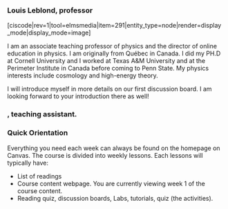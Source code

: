### Louis Leblond, professor 

<div style="max-width:500px;">
  [ciscode|rev=1|tool=elmsmedia|item=291|entity_type=node|render=display_mode|display_mode=image]
</div>

I am an associate teaching professor of physics and the director of online education in physics. I am originally from Québec in Canada. I did my PH.D at Cornell University and I worked at Texas A&M University and at the Perimeter Institute in Canada before coming to Penn State. My physics interests include cosmology and high-energy theory. 

I will introduce myself in more details on our first discussion board. I am looking forward to your introduction there as well!

### , teaching assistant. 


### Quick Orientation

Everything you need each week can always be found on the homepage on Canvas. The course is divided into weekly lessons. Each lessons will typically have: 

* List of readings
* Course content webpage. You are currently viewing week 1 of the course content.
* Reading quiz, discussion boards, Labs, tutorials, quiz (the activities). 
